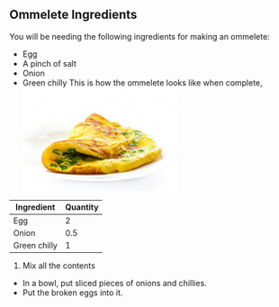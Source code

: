 ## Ommelete Ingredients
You will be needing the following ingredients for making an ommelete:
* Egg
* A pinch of salt
* Onion
* Green chilly
This is how the ommelete looks like when complete, ![click here](Ommelete.png)

Ingredient | Quantity
-----------|----------
Egg | 2
Onion | 0.5
Green chilly | 1

1. Mix all the contents
  - In a bowl, put sliced pieces of onions and chillies.
  - Put the broken eggs into it.
